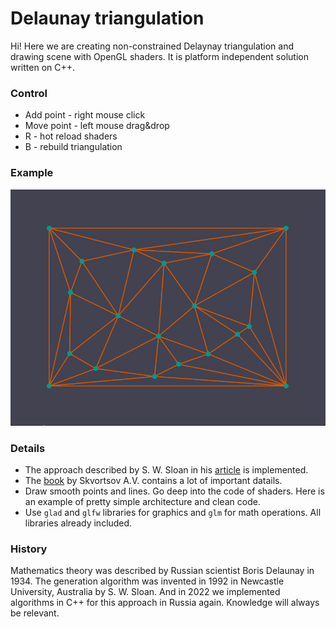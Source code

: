 # Delaunay triangulation
Hi! Here we are creating non-constrained Delaynay triangulation and drawing scene with OpenGL shaders. It is  platform independent solution written on C++.

### Control
* Add point - right mouse click     
* Move point - left mouse drag&drop
* R - hot reload shaders
* B - rebuild triangulation

### Example
![Screen](./data/images/screen.png)


### Details
* The approach described by S. W. Sloan in his [article](./data/articles/A-fast-algortithm-for-generating-constrained-Delaunay-triangulations.pdf) is implemented.
* The [book](./data/articles/SkvortsovAV-DT.pdf) by Skvortsov A.V. contains a lot of important datails.
* Draw smooth points and lines. Go deep into the code of shaders. Here is an example of pretty simple architecture and clean code.
* Use `glad` and `glfw` libraries for graphics and `glm` for math operations. All libraries already included.


### History
Mathematics theory was described by Russian scientist Boris Delaunay in 1934. The generation algorithm was invented in 1992 in Newcastle University, Australia by S. W. Sloan. And in 2022 we implemented algorithms in C++ for this approach in Russia again. Knowledge will always be relevant.



